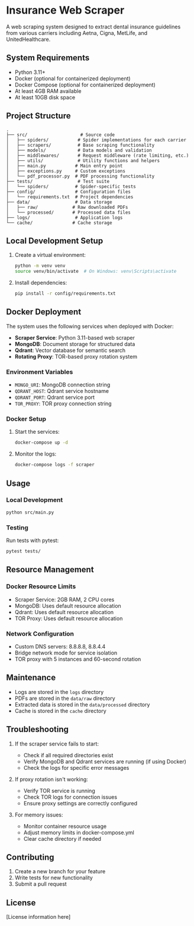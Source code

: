 # Insurance Web Scraper

A web scraping system designed to extract dental insurance guidelines from various carriers including Aetna, Cigna, MetLife, and UnitedHealthcare.

## System Requirements

- Python 3.11+
- Docker (optional for containerized deployment)
- Docker Compose (optional for containerized deployment)
- At least 4GB RAM available
- At least 10GB disk space

## Project Structure

```
.
├── src/                    # Source code
│   ├── spiders/           # Spider implementations for each carrier
│   ├── scrapers/          # Base scraping functionality
│   ├── models/            # Data models and validation
│   ├── middlewares/       # Request middleware (rate limiting, etc.)
│   ├── utils/             # Utility functions and helpers
│   ├── main.py           # Main entry point
│   ├── exceptions.py     # Custom exceptions
│   └── pdf_processor.py  # PDF processing functionality
├── tests/                 # Test suite
│   └── spiders/          # Spider-specific tests
├── config/               # Configuration files
│   └── requirements.txt  # Project dependencies
├── data/                 # Data storage
│   ├── raw/             # Raw downloaded PDFs
│   └── processed/       # Processed data files
├── logs/                 # Application logs
└── cache/               # Cache storage
```

## Local Development Setup

1. Create a virtual environment:
   ```bash
   python -m venv venv
   source venv/bin/activate  # On Windows: venv\Scripts\activate
   ```

2. Install dependencies:
   ```bash
   pip install -r config/requirements.txt
   ```

## Docker Deployment

The system uses the following services when deployed with Docker:

- **Scraper Service**: Python 3.11-based web scraper
- **MongoDB**: Document storage for structured data
- **Qdrant**: Vector database for semantic search
- **Rotating Proxy**: TOR-based proxy rotation system

### Environment Variables

- `MONGO_URI`: MongoDB connection string
- `QDRANT_HOST`: Qdrant service hostname
- `QDRANT_PORT`: Qdrant service port
- `TOR_PROXY`: TOR proxy connection string

### Docker Setup

1. Start the services:
   ```bash
   docker-compose up -d
   ```

2. Monitor the logs:
   ```bash
   docker-compose logs -f scraper
   ```

## Usage

### Local Development
```bash
python src/main.py
```

### Testing

Run tests with pytest:
```bash
pytest tests/
```

## Resource Management

### Docker Resource Limits
- Scraper Service: 2GB RAM, 2 CPU cores
- MongoDB: Uses default resource allocation
- Qdrant: Uses default resource allocation
- TOR Proxy: Uses default resource allocation

### Network Configuration
- Custom DNS servers: 8.8.8.8, 8.8.4.4
- Bridge network mode for service isolation
- TOR proxy with 5 instances and 60-second rotation

## Maintenance

- Logs are stored in the `logs` directory
- PDFs are stored in the `data/raw` directory
- Extracted data is stored in the `data/processed` directory
- Cache is stored in the `cache` directory

## Troubleshooting

1. If the scraper service fails to start:
   - Check if all required directories exist
   - Verify MongoDB and Qdrant services are running (if using Docker)
   - Check the logs for specific error messages

2. If proxy rotation isn't working:
   - Verify TOR service is running
   - Check TOR logs for connection issues
   - Ensure proxy settings are correctly configured

3. For memory issues:
   - Monitor container resource usage
   - Adjust memory limits in docker-compose.yml
   - Clear cache directory if needed

## Contributing

1. Create a new branch for your feature
2. Write tests for new functionality
3. Submit a pull request

## License

[License information here] 